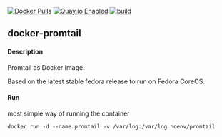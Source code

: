 [![Docker Pulls](https://badgen.net/docker/pulls/noenv/promtail)](https://hub.docker.com/r/noenv/promtail)
[![Quay.io Enabled](https://badgen.net/badge/quay%20pulls/enabled/green)](https://quay.io/repository/noenv/promtail)
[![build](https://github.com/NoEnv/docker-promtail/actions/workflows/build.yml/badge.svg)](https://github.com/NoEnv/docker-promtail/actions/workflows/build.yml)

## docker-promtail

#### Description

Promtail as Docker Image.

Based on the latest stable fedora release to run on Fedora CoreOS.

#### Run

most simple way of running the container

    docker run -d --name promtail -v /var/log:/var/log noenv/promtail
